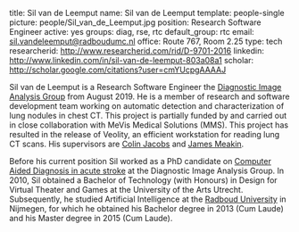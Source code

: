 title: Sil van de Leemput
name: Sil van de Leemput
template: people-single
picture: people/Sil_van_de_Leemput.jpg
position: Research Software Engineer
active: yes
groups: diag, rse, rtc
default_group: rtc
email: sil.vandeleemput@radboudumc.nl
office: Route 767, Room 2.25
type: tech
researcherid: http://www.researcherid.com/rid/D-9701-2016
linkedin: http://www.linkedin.com/in/sil-van-de-leemput-803a08a1
scholar: http://scholar.google.com/citations?user=cmYUcpgAAAAJ

Sil van de Leemput is a Research Software Engineer the <a href="http://www.diagnijmegen.nl/index.php/Home">Diagnostic Image Analysis Group</a> from August 2019. He is a member of research and software development team working on automatic detection and characterization of lung nodules in chest CT. This project is partially funded by and carried out in close collaboration with MeVis Medical Solutions (MMS). This project has resulted in the release of Veolity, an efficient workstation for reading lung CT scans. His supervisors are <a href="http://radboudimaging.nl/index.php/Person?name=Colin_Jacobs">Colin Jacobs</a> and <a href="http://www.diagnijmegen.nl/index.php/Person?name=James_Meakin">James Meakin</a>.

Before his current position Sil worked as a PhD candidate on <a href="http://diag.radboudimaging.nl/index.php/4DCT">Computer Aided Diagnosis in acute stroke</a> at the Diagnostic Image Analysis Group. In 2010, Sil obtained a Bachelor of Technology (with Honours) in Design for Virtual Theater and Games at the University of the Arts Utrecht. Subsequently, he studied Artificial Intelligence at the <a href="http://www.ru.nl/">Radboud University</a> in Nijmegen, for which he obtained his Bachelor degree in 2013 (Cum Laude) and his Master degree in 2015 (Cum Laude).
